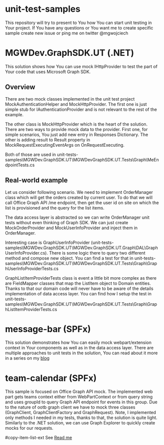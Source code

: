 # unit-test-samples
This repository will try to present to You how You can start unit testing in Your project.
If You have any questions or You want me to create specific sample create new issue or ping me on twitter @mgwojciech 

# MGWDev.GraphSDK.UT (.NET)
This solution shows how You can use mock IHttpProvider to test the part of Your code that uses Microsoft Graph SDK.

## Overview
There are two mock classes implemented in the unit test project MockAuthenticationHelper and MockHttpProvider.
The first one is just simple stub for IAuthenticationProvider and is not relevant to the rest of the example.

The other class is MockHttpProvider which is the heart of the solution. There are two ways to provide mock data to the provider. 
First one, for simple scenarios, You just add new entry in Responses Dictionary.
The other is adding result to Result property in MockRequestExecutingEventArgs on OnRequestExecuting.

Both of those are used in unit-tests-samples\MGWDev.GraphSDK.UT\MGWDevGraphSDK.UT.Tests\Graph\MeEndpointTests.cs

## Real-world example

Let us consider following scenario. We need to implement OrderManager class which will get the orders created by current user.
To do that we will call Office Graph API /me endpoint, then get the user id on site on which the list is provisioned and the query for the list items.

The data access layer is abstracted so we can write OrderManager unit tests without even thinking of Graph SDK.
We can just create MockOrderProvider and MockUserInfoProvider and inject them in OrderManager.

Interesting case is GraphUserInfoProvider (unit-tests-samples\MGWDev.GraphSDK.UT\MGWDev.GraphSDK.UT.Graph\DAL\GraphUserInfoProvider.cs). 
There is some logic there to query two different method and compose new object. 
You can find a test for that in unit-tests-samples\MGWDev.GraphSDK.UT\MGWDevGraphSDK.UT.Tests\Graph\GraphUserInfoProviderTests.cs

GraphListItemProviderTests class is event a little bit more complex as there are FieldMapper classes that map the ListItem object to Domain entities.
Thanks to that our domain code will never have to be aware of the details implementation of data access layer.
You can find how I setup the test in unit-tests-samples\MGWDev.GraphSDK.UT\MGWDevGraphSDK.UT.Tests\Graph\GraphListItemProviderTests.cs

# message-bar (SPFx)
This solution demonstrates how You can easily mock webpart/extension context in Your components as well as in the data access layer.
There are multiple approaches to unit tests in the solution, You can read about it more in a series on my [blog](https://mgwdevcom.wordpress.com/2020/02/17/extend-spfx-solution-testability-lets-start)

# team-calendar (SPFx)
This sample is focused on Office Graph API mock. The implemented web part gets teams context either from WebPartContext or from query string and uses groupId to query Graph API endpoint for events in this group.
Due to the nature of ootb graph client we have to mock three classes (GraphClient, GraphClientFactory and GraphRequest). Note, I implemented only methods I needed in my tests, thanks to that, the solution is quite light.
Similarly to the .NET solution, we can use Graph Explorer to quickly create mocks for our requests. 

#copy-item-list-ext
See [Read me](https://github.com/mgwojciech/unit-test-samples/blob/main/copy-item-list-ext/README.md)
